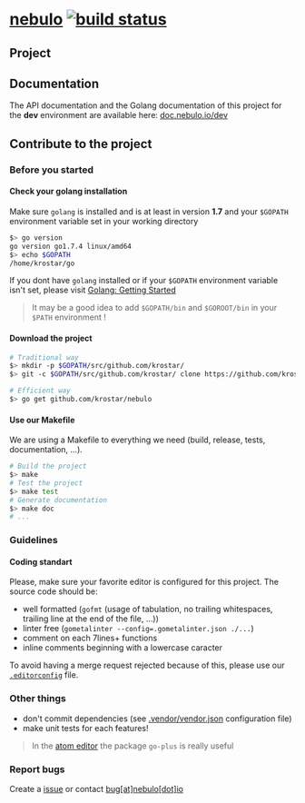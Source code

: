# [nebulo](https://github.com/krostar/nebulo) [![build status](https://travis-ci.org/krostar/nebulo.svg?branch=dev)](https://travis-ci.org/krostar/nebulo)
## Project

## Documentation
The API documentation and the Golang documentation of this project for the **dev** environment are available here: [doc.nebulo.io/dev](https://doc.nebulo.io/dev)

## Contribute to the project
### Before you started
#### Check your golang installation
Make sure `golang` is installed and is at least in version **1.7** and your `$GOPATH` environment variable set in your working directory
```sh
$> go version
go version go1.7.4 linux/amd64
$> echo $GOPATH
/home/krostar/go
```

If you dont have `golang` installed or if your `$GOPATH` environment variable isn't set, please visit [Golang: Getting Started](https://golang.org/doc/install)

> It may be a good idea to add `$GOPATH/bin` and `$GOROOT/bin` in your `$PATH` environment !

#### Download the project
```sh
# Traditional way
$> mkdir -p $GOPATH/src/github.com/krostar/
$> git -c $GOPATH/src/github.com/krostar/ clone https://github.com/krostar/nebulo.git

# Efficient way
$> go get github.com/krostar/nebulo
```

#### Use our Makefile
We are using a Makefile to everything we need (build, release, tests, documentation, ...).
```sh
# Build the project
$> make
# Test the project
$> make test
# Generate documentation
$> make doc
# ...
```


### Guidelines
#### Coding standart
Please, make sure your favorite editor is configured for this project. The source code should be:
- well formatted (`gofmt` (usage of tabulation, no trailing whitespaces, trailing line at the end of the file, ...))
- linter free (`gometalinter --config=.gometalinter.json ./...`)
- comment on each 7lines+ functions
- inline comments beginning with a lowercase caracter

To avoid having a merge request rejected because of this, please use our [`.editorconfig`](http://editorconfig.org) file.

### Other things
- don't commit dependencies (see [.vendor/vendor.json](https://github.com/kardianos/govendor) configuration file)
- make unit tests for each features!

> In the [atom editor](https://atom.io/) the package `go-plus` is really useful

### Report bugs
Create a [issue](https://github.com/krostar/nebulo/issues) or contact [bug[at]nebulo[dot]io](mailto:bug@nebulo.io)
